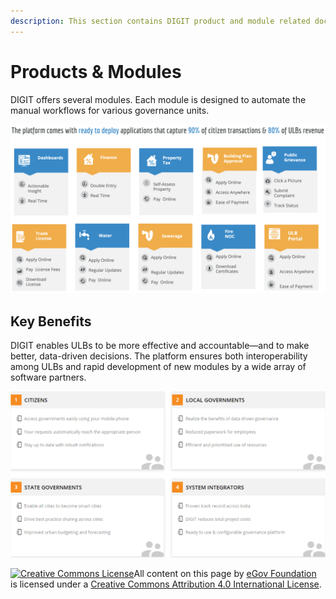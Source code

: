 ```yaml
---
description: This section contains DIGIT product and module related documents
---
```


# Products & Modules

DIGIT offers several modules. Each module is designed to automate the manual workflows for various governance units.

![](../.gitbook/assets/image%20%2827%29%20%287%29%20%284%29.png)

## Key Benefits

DIGIT enables ULBs to be more effective and accountable—and to make better, data-driven decisions. The platform ensures both interoperability among ULBs and rapid development of new modules by a wide array of software partners.

![](../.gitbook/assets/digit-_-indias-largest-open-source-platform-for-e.png)

[![Creative Commons License](https://i.creativecommons.org/l/by/4.0/80x15.png)](http://creativecommons.org/licenses/by/4.0/)All content on this page by [eGov Foundation ](https://egov.org.in/)is licensed under a [Creative Commons Attribution 4.0 International License](http://creativecommons.org/licenses/by/4.0/).

